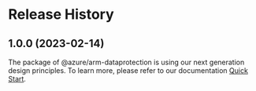 # Release History
    
## 1.0.0 (2023-02-14)

The package of @azure/arm-dataprotection is using our next generation design principles. To learn more, please refer to our documentation [Quick Start](https://aka.ms/js-track2-quickstart).
